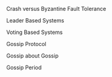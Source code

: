 Crash versus Byzantine Fault Tolerance

Leader Based Systems

Voting Based Systems

Gossip Protocol

Gossip about Gossip

Gossip Period
